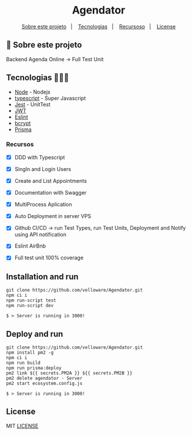 <h1 align="center">Agendator</h1>

<p align="center">
  <a href="#about">Sobre este projeto</a>&nbsp;&nbsp;&nbsp;|&nbsp;&nbsp;&nbsp;
  <a href="#tecnologias">Tecnologias</a>&nbsp;&nbsp;&nbsp;|&nbsp;&nbsp;&nbsp;
  <a href="#recursos">Recursoso</a>&nbsp;&nbsp;&nbsp;|&nbsp;&nbsp;&nbsp;
  <a href="#license">License</a>
</p>

## :notebook: Sobre este projeto

<div id="about"></div>

Backend Agenda Online -> Full Test Unit

## Tecnologias 🐱‍🏍🎂

<div id="tecnologias"></div>

- [Node](http://nodejs.org/) - Nodejs
- [typescript](https://www.typescriptlang.org/) - Super Javascript
- [Jest](https://jestjs.io/) - UnitTest
- [JWT](https://jwt.io/)
- [Eslint](https://eslint.org/)
- [bcrypt](https://www.npmjs.com/package/bcrypt)
- [Prisma](https://www.prisma.io/)

### Recursos

<div id="recursos"></div>

- [x] DDD with Typescript
- [x] SingIn and Login Users
- [x] Create and List Appointments
- [x] Documentation with Swagger
- [x] MultiProcess Aplication
- [x] Auto Deployment in server VPS
- [x] Github CI/CD -> run Test Types, run Test Units, Deployment and Notify using API notification
- [x] Eslint AirBnb
- [x] Full test unit 100% coverage


## Installation and run

```yarn 
git clone https://github.com/velloware/Agendator.git
npm ci i
npm run-script test
npm run-script dev

$ > Server is running in 3000!
```

## Deploy and run

```yarn 
git clone https://github.com/velloware/Agendator.git
npm install pm2 -g
npm ci i
npm run build
npm run prisma:deploy
pm2 link ${{ secrets.PM2A }} ${{ secrets.PM2B }}
pm2 delete agendator - Server
pm2 start ecosystem.config.js

$ > Server is running in 3000!
```

## License

<div id="license"></div>

MIT [LICENSE](LICENSE.md)
